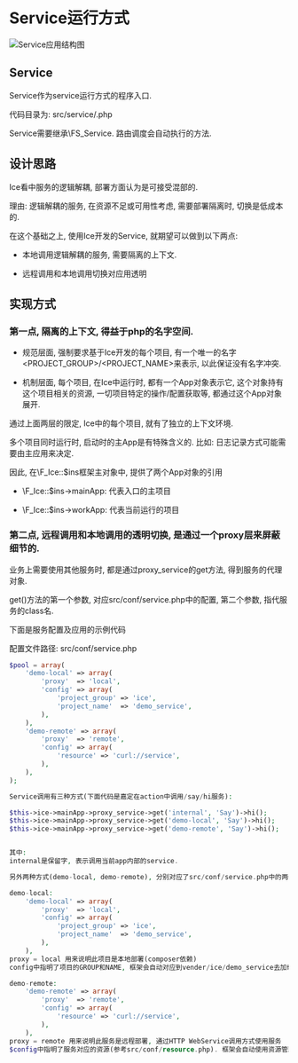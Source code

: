 # Service运行方式

![Service应用结构图](https://goosman-lei.github.io/static/post-img/0006.ice-core-func-runner-service.png)

## Service

Service作为service运行方式的程序入口.

代码目录为: src/service/<class>.php

Service需要继承\FS_Service. 路由调度会自动执行<class>的<action>方法.

## 设计思路

Ice看中服务的逻辑解耦, 部署方面认为是可接受混部的.

理由: 逻辑解耦的服务, 在资源不足或可用性考虑, 需要部署隔离时, 切换是低成本的.

在这个基础之上, 使用Ice开发的Service, 就期望可以做到以下两点:

* 本地调用逻辑解耦的服务, 需要隔离的上下文.

* 远程调用和本地调用切换对应用透明

## 实现方式

### 第一点, 隔离的上下文, 得益于php的名字空间.

* 规范层面, 强制要求基于Ice开发的每个项目, 有一个唯一的名字<PROJECT_GROUP>/<PROJECT_NAME>来表示, 以此保证没有名字冲突.

* 机制层面, 每个项目, 在Ice中运行时, 都有一个App对象表示它, 这个对象持有这个项目相关的资源, 一切项目特定的操作/配置获取等, 都通过这个App对象展开.

通过上面两层的限定, Ice中的每个项目, 就有了独立的上下文环境.

多个项目同时运行时, 启动时的主App是有特殊含义的. 比如: 日志记录方式可能需要由主应用来决定.

因此, 在\F_Ice::$ins框架主对象中, 提供了两个App对象的引用

* \F_Ice::$ins->mainApp: 代表入口的主项目

* \F_Ice::$ins->workApp: 代表当前运行的项目

### 第二点, 远程调用和本地调用的透明切换, 是通过一个proxy层来屏蔽细节的.

业务上需要使用其他服务时, 都是通过proxy_service的get方法, 得到服务的代理对象.

get()方法的第一个参数, 对应src/conf/service.php中的配置, 第二个参数, 指代服务的class名.

下面是服务配置及应用的示例代码

配置文件路径: src/conf/service.php

```php
$pool = array(
    'demo-local' => array(
        'proxy'  => 'local',
        'config' => array(
            'project_group' => 'ice',
            'project_name'  => 'demo_service',
        ),
    ),
    'demo-remote' => array(
        'proxy'  => 'remote',
        'config' => array(
            'resource' => 'curl://service',
        ),
    ),
);

Service调用有三种方式(下面代码是嘉定在action中调用/say/hi服务):

$this->ice->mainApp->proxy_service->get('internal', 'Say')->hi();
$this->ice->mainApp->proxy_service->get('demo-local', 'Say')->hi();
$this->ice->mainApp->proxy_service->get('demo-remote', 'Say')->hi();


其中:
internal是保留字, 表示调用当前app内部的service.

另外两种方式(demo-local, demo-remote), 分别对应了src/conf/service.php中的两个配置

demo-local:
    'demo-local' => array(
        'proxy'  => 'local',
        'config' => array(
            'project_group' => 'ice',
            'project_name'  => 'demo_service',
        ),
    ),
proxy = local 用来说明此项目是本地部署(composer依赖)
config中指明了项目的GROUP和NAME, 框架会自动对应到vender/ice/demo_service去加载服务

demo-remote:
    'demo-remote' => array(
        'proxy'  => 'remote',
        'config' => array(
            'resource' => 'curl://service',
        ),
    ),
proxy = remote 用来说明此服务是远程部署, 通过HTTP WebService调用方式使用服务
$config中指明了服务对应的资源(参考src/conf/resource.php). 框架会自动使用资源管理器, 获取对应资源并请求服务.
```
